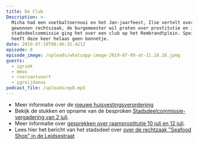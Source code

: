 ```yaml
---
title: De Club
Description: >-
  Micha had een voetbaltoernooi en het Jan-jaarfeest, Ilse vertelt over een
  gewonnen rechtszaak, de burgemeester wil praten over prostitutie en in de
  stadsdeelcommissie ging het over een club op het Rembrandtplein. Spoiler: Yvo
  heeft deze keer helaas geen bonnetje.
date: 2019-07-10T08:46:32.421Z
episode: 8
episode_image: /uploads/whatsapp-image-2019-07-09-at-11.18.26.jpeg
guests:
  - igriek
  - mmos
  - rversantvoort
  - ygreijdanus
podcast_file: /uploads/ep8.mp3
---
```

* Meer informatie over de [nieuwe huisvestingsverordening](https://www.amsterdam.nl/wonen-leefomgeving/wonen/2020-inspraak/)
* Bekijk de stukken en opname van de besproken [Stadsdeelcommissie-vergadering van 2 juli](https://centrum.notubiz.nl/vergadering/563908/Stadsdeelcommissie%2002-07-2019).
* Meer informatie over [gesprekken over raamprostitutie 10 juli en 12 juli](https://www.amsterdam.nl/zorg-ondersteuning/prostitutie/artikel/).
* Lees hier het bericht van het stadsdeel over [over de rechtzaak "Seafood Shop" in de Leidsestraat](https://www.amsterdam.nl/nieuws-centrum/the-seafood-shop-moet-bedrijfsvoering-aa/)
